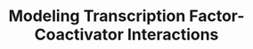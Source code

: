 ---
layout: post
category: research
title: Modeling Transcription Factor-Coactivator Interactions
setting: Stanford University School of Medicine, October 2018 - present
mentors: <a href="https://profiles.stanford.edu/roger-kornberg">Dr. Roger Kornberg</a>, <a href="http://www.adriansanborn.com/">Adrian Sanborn</a>
excerpt: The activation domains of transcription factors are poorly annotated, and the biochemical mechanisms by which they recruit co-activators such as Mediator remain poorly understood. We developed high-throughput assays to screen libraries of peptide fragments derived from yeast transcription factors for transcriptional activation activity and co-activator binding. We are currently building predictive machine learning models to predict activity and binding from peptide sequence information and interpreting the models to gain insights into the fundamental mechanisms of eukaryotic transcription.
---
